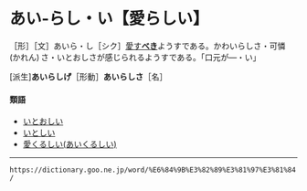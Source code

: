 # あい‐らし・い【愛らしい】

［形］［文］あいら・し［シク］[愛す**べき**](あいする（愛する）)ようすである。かわいらしさ・可憐 (かれん) さ・いとおしさが感じられるようすである。「口元が―・い」

\[派生\]**あいらしげ**［形動］**あいらしさ**［名］

#### 類語

-   [いとおしい](https://dictionary.goo.ne.jp/word/%E6%84%9B%E3%81%8A%E3%81%97%E3%81%84/#jn-13967)
-   [いとしい](https://dictionary.goo.ne.jp/word/%E6%84%9B%E3%81%97%E3%81%84/#jn-14018)
-   [愛くるしい(あいくるしい)](https://dictionary.goo.ne.jp/word/%E6%84%9B%E3%81%8F%E3%82%8B%E3%81%97%E3%81%84/#jn-692)

---
`https://dictionary.goo.ne.jp/word/%E6%84%9B%E3%82%89%E3%81%97%E3%81%84/`